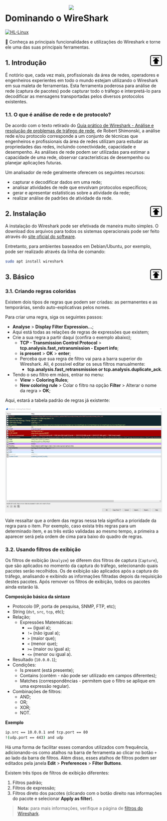 <!-- LOGO DIREITO -->
<a href="#"><img width="300px" src="https://miro.medium.com/max/1400/1*im7iEQTE1ailvUw4XL9r6g.png" align="right" /></a>

# Dominando o WireShark

<p align="left">
  <a href="https://github.com/JonathanTSilva/HL-Linux">
    <img src="https://img.shields.io/static/v1?label=HomeLab&message=Linux&color=orange&logo=linux&logoColor=white&labelColor=grey&style=flat" alt="HL-Linux">
  </a>
</p>

🦈 Conheça as principais funcionalidades e utilizações do Wireshark e torne ele uma das suas principais ferramentas.

<!-- SUMÁRIO -->

<!-- VOLTAR AO INÍCIO -->
<a href="#"><img width="40px" src="https://github.com/JonathanTSilva/JonathanTSilva/blob/main/Images/back-to-top.png" align="right" /></a>

## 1. Introdução

É notório que, cada vez mais, profissionais da área de redes, operadores e engenheiros experientes em todo o mundo estejam utilizando o Wireshark em sua maleta de ferramentas. Esta ferramenta poderosa para análise de rede (captura de pacotes) pode capturar todo o tráfego e interpretá-lo para decodificar as mensagens transportadas pelos diversos protocolos existentes.

### 1.1. O que é análise de rede e de protocolo?

De acordo com o texto retirado do [Guia prático de Wireshark - Análise e resolução de problemas de tráfego de rede][1], de Robert Shimonski, a análise rede e/ou protocolo corresponde a um conjunto de técnicas que engenheiros e profissionais da área de redes utilizam para estudar as propriedades das redes, incluindo conectividade, capacidade e desempenho. As análises de rede podem ser utilizadas para estimar a capacidade de uma rede, observar características de desempenho ou planejar aplicações futuras.

Um analisador de rede geralmente oferecem os seguintes recursos:

- capturar e decodificar dados em uma rede;
- analisar atividades de rede que envolvam protocolos específicos;
- gerar e apresentar estatísticas sobre a atividade da rede;
- realizar análise de padrões de atividade da rede.

<!-- VOLTAR AO INÍCIO -->
<a href="#"><img width="40px" src="https://github.com/JonathanTSilva/JonathanTSilva/blob/main/Images/back-to-top.png" align="right" /></a>

## 2. Instalação

A instalação do Wireshark pode ser efetivada de maneira muito simples. O download dos arquivos para todos os sistemas operacionais pode ser feito através do [site oficial do software][2].

Entretanto, para ambientes baseados em Debian/Ubuntu, por exemplo, pode ser realizado através da linha de comando:

```bash
sudo apt install wireshark
```

<!-- VOLTAR AO INÍCIO -->
<a href="#"><img width="40px" src="https://github.com/JonathanTSilva/JonathanTSilva/blob/main/Images/back-to-top.png" align="right" /></a>

## 3. Básico

### 3.1. Criando regras coloridas

Existem dois tipos de regras que podem ser criadas: as permanentes e as temporárias, sendo auto-explicativas pelos nomes.

Para criar uma regra, siga os seguintes passos:

- **Analyse** > **Display Filter Expression...**;
- Aqui está todas as relações de regras de expressões que existem;
- Crie a sua regra a partir daqui (confira o exemplo abaixo);
  - **TCP - Transmission Control Protocol** > **tcp.analysis.fast_retransmission - Expert info**;
  - **is present** > **OK** > **enter**;
  - Perceba que sua regra de filtro vai para a barra superior do Wireshark. Ali, é possível editar os seus filtros manualmente:
    - **tcp.analysis.fast_retransmission or tcp.analysis.duplicate_ack**.
- Tendo o seu filtro em mãos, entrar no menu:
  - **View** > **Coloring Rules**;
  - **New coloring rule** > Colar o filtro na opção **Filter** > Alterar o nome da regra > **OK**;

Aqui, estará a tabela padrão de regras já existente:

![A][A]

Vale ressaltar que a ordem das regras nessa tela significa a prioridade da regra para o item. Por exemplo, caso exista três regras para um determinado item, e as três estão validadas ao mesmo tempo, a primeira a aparecer será pela ordem de cima para baixo do quadro de regras.

### 3.2. Usando filtros de exibição

Os filtros de exibição (`Analyze`) se diferem dos filtros de captura (`Capture`), que são aplicados no momento da captura do tráfego, selecionando quais pacotes serão recolhidos. Os de exibição são aplicados após a captura do tráfego, analisando e exibindo as informações filtradas depois da requisição destes pacotes. Após remover os filtros de exibição, todos os pacotes ainda estarão lá.

**Composição básica da sintaxe**

- Protocolo (IP, porta de pesquisa, SNMP, FTP, etc);
- String (`dst`, `src`, `tcp`, etc);
- Relação;
  - Expressões Matemáticas:
    - `==` (igual a);
    - `!=` (não igual a);
    - `>` (maior que);
    - `<` (menor que);
    - `>=` (maior ou igual a);
    - `<=` (menor ou igual a).
- Resultado (`10.0.0.1`);
- Condições:
  - Is present (está presente);
  - Contains (contém - não pode ser utilizado em campos diferentes);
  - Matches (correspondências - permitem que o filtro se aplique em uma expressão regular).
- Combinações de filtros:
  - AND;
  - OR;
  - XOR;
  - NOT.

**Exemplo**

```cmd
ip.src == 10.0.0.1 and tcp.port == 80
!(udp.port == 443) and udp
```

Há uma forma de facilitar esses comandos utilizados com frequência, adicionando-os como atalhos na barra de ferramenta ao clicar no botão `+` ao lado da barra de filtros. Além disso, esses atalhos de filtros podem ser editados pela janela **Edit** > **Preferences** > **Filter Buttons**.

Existem três tipos de filtros de exibição diferentes:

1. Filtros padrão;
2. Filtros de expressão;
3. Filtros direto dos pacotes (clicando com o botão direito nas informações do pacote e selecionar **Apply as filter**).

> **Nota:** para mais informações, verifique a página de [filtros do Wireshark][3].

<!-- MARKDOWN LINKS -->
<!-- SITES -->
[1]: https://issuu.com/novateceditora/docs/capitulo9788575223888
[2]: https://www.wireshark.org/
[3]: https://www.wireshark.org/docs/man-pages/wireshark-filter.html

<!-- IMAGES -->
[A]: ../../Images/wireshark01.png
